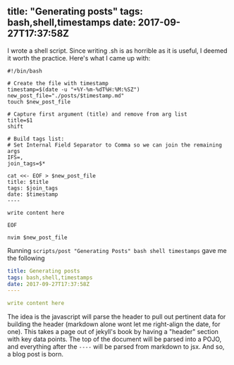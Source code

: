 title: "Generating posts"
tags: bash,shell,timestamps
date: 2017-09-27T17:37:58Z
----

I wrote a shell script.  Since writing .sh is as horrible as it is useful, I deemed it worth the practice.  Here's what I came up with:

```shell
#!/bin/bash

# Create the file with timestamp
timestamp=$(date -u "+%Y-%m-%dT%H:%M:%SZ")
new_post_file="./posts/$timestamp.md"
touch $new_post_file

# Capture first argument (title) and remove from arg list
title=$1
shift

# Build tags list:
# Set Internal Field Separator to Comma so we can join the remaining args
IFS=,
join_tags=$*

cat <<- EOF > $new_post_file
title: $title
tags: $join_tags
date: $timestamp
----

write content here

EOF

nvim $new_post_file
```

Running `scripts/post "Generating Posts" bash shell timestamps` gave me the following

```yaml
title: Generating posts
tags: bash,shell,timestamps
date: 2017-09-27T17:37:58Z
----

write content here
```

The idea is the javascript will parse the header to pull out pertinent data for building the header (markdown alone wont let me right-align the date, for one).  This takes a page out of jekyll's book by having a "header" section with key data points.  The top of the document will be parsed into a POJO, and everything after the `----` will be parsed from markdown to jsx.  And so, a blog post is born.
